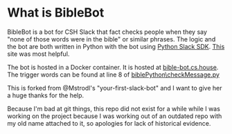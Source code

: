 # What is BibleBot

BibleBot is a bot for CSH Slack that fact checks people when they say "none of those words were in the bible" or similar phrases. The logic and the bot are both written in Python with the bot using [Python Slack SDK](https://tools.slack.dev/python-slack-sdk/). [This](https://tools.slack.dev/bolt-python/api-docs/slack_bolt/kwargs_injection/args.html) site was most helpful.


The bot is hosted in a Docker container. It is hosted at [bible-bot.cs.house](bible-bot.cs.house). The trigger words can be found at line 8 of [biblePython\checkMessage.py](https://github.com/Witten-E/bibleBot/blob/master/biblePython/checkMessage.py)

This is forked from @Mstrodl's "your-first-slack-bot" and I want to give her a huge thanks for the help.


Because I'm bad at git things, this repo did not exist for a while while I was working on the project because I was working out of an outdated repo with my old name attached to it, so apologies for lack of historical evidence.